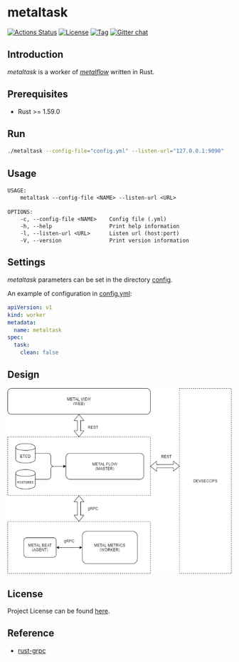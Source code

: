 # metaltask

[![Actions Status](https://github.com/devops-metalflow/metaltask/workflows/CI/badge.svg?branch=main&event=push)](https://github.com/devops-metalflow/metaltask/actions?query=workflow%3ACI)
[![License](https://img.shields.io/github/license/devops-metalflow/metaltask.svg?color=brightgreen)](https://github.com/devops-metalflow/metaltask/blob/main/LICENSE)
[![Tag](https://img.shields.io/github/tag/devops-metalflow/metaltask.svg?color=brightgreen)](https://github.com/devops-metalflow/metaltask/tags)
[![Gitter chat](https://badges.gitter.im/craftslab/devops-metalflow.png)](https://gitter.im/craftslab/devops-metalflow)



## Introduction

*metaltask* is a worker of *[metalflow](https://github.com/devops-metalflow/metalflow/)* written in Rust.



## Prerequisites

- Rust >= 1.59.0



## Run

```bash
./metaltask --config-file="config.yml" --listen-url="127.0.0.1:9090"
```



## Usage

```
USAGE:
    metaltask --config-file <NAME> --listen-url <URL>

OPTIONS:
    -c, --config-file <NAME>    Config file (.yml)
    -h, --help                  Print help information
    -l, --listen-url <URL>      Listen url (host:port)
    -V, --version               Print version information
```



## Settings

*metaltask* parameters can be set in the directory [config](https://github.com/devops-metalflow/metaltask/blob/main/src/config).

An example of configuration in [config.yml](https://github.com/devops-metalflow/metaltask/blob/main/src/config/config.yml):

```yaml
apiVersion: v1
kind: worker
metadata:
  name: metaltask
spec:
  task:
    clean: false
```



## Design

![design](design.png)



## License

Project License can be found [here](LICENSE).



## Reference

- [rust-grpc](https://gist.github.com/craftslab/c1b0e5c7f670d6f42a3623d04fddf8c1)
